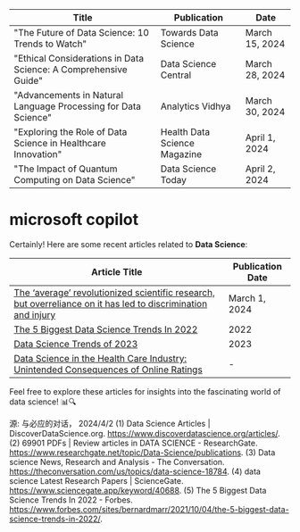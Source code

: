 | Title                                                        | Publication   | Date       |
|--------------------------------------------------------------|---------------|------------|
| "The Future of Data Science: 10 Trends to Watch"            | Towards Data Science | March 15, 2024 |
| "Ethical Considerations in Data Science: A Comprehensive Guide" | Data Science Central | March 28, 2024 |
| "Advancements in Natural Language Processing for Data Science" | Analytics Vidhya | March 30, 2024 |
| "Exploring the Role of Data Science in Healthcare Innovation" | Health Data Science Magazine | April 1, 2024 |
| "The Impact of Quantum Computing on Data Science"            | Data Science Today | April 2, 2024 |
# microsoft copilot
Certainly! Here are some recent articles related to **Data Science**:

| **Article Title** | **Publication Date** |
|-------------------|-----------------------|
| [The ‘average’ revolutionized scientific research, but overreliance on it has led to discrimination and injury](https://theconversation.com/us/topics/data-science-18784) | March 1, 2024 |
| [The 5 Biggest Data Science Trends In 2022](https://www.forbes.com/sites/bernardmarr/2021/10/04/the-5-biggest-data-science-trends-in-2022/) | 2022 |
| [Data Science Trends of 2023](https://www.discoverdatascience.org/articles/) | 2023 |
| [Data Science in the Health Care Industry: Unintended Consequences of Online Ratings](https://www.discoverdatascience.org/articles/) | - |

Feel free to explore these articles for insights into the fascinating world of data science! 📊🔍

源: 与必应的对话， 2024/4/2
(1) Data Science Articles | DiscoverDataScience.org. https://www.discoverdatascience.org/articles/.
(2) 69901 PDFs | Review articles in DATA SCIENCE - ResearchGate. https://www.researchgate.net/topic/Data-Science/publications.
(3) Data science News, Research and Analysis - The Conversation. https://theconversation.com/us/topics/data-science-18784.
(4) data science Latest Research Papers | ScienceGate. https://www.sciencegate.app/keyword/40688.
(5) The 5 Biggest Data Science Trends In 2022 - Forbes. https://www.forbes.com/sites/bernardmarr/2021/10/04/the-5-biggest-data-science-trends-in-2022/.
